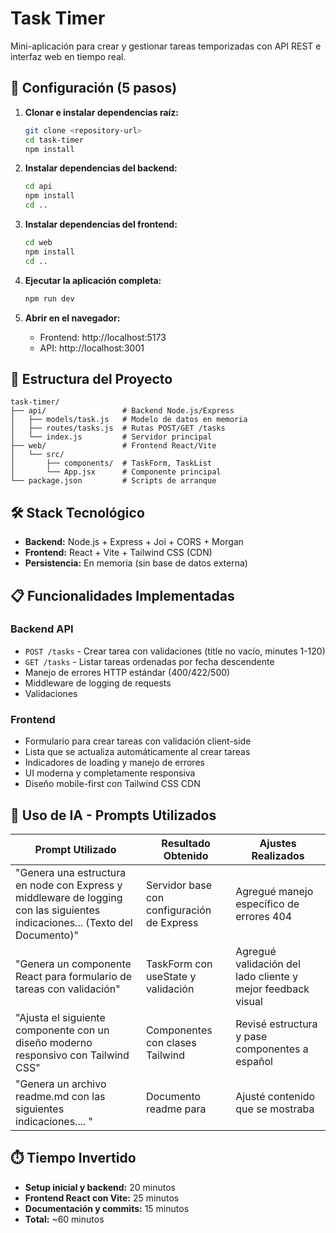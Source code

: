 # Task Timer

Mini-aplicación para crear y gestionar tareas temporizadas con API REST e interfaz web en tiempo real.

## 🚀 Configuración (5 pasos)

1. **Clonar e instalar dependencias raíz:**

   ```bash
   git clone <repository-url>
   cd task-timer
   npm install
   ```

2. **Instalar dependencias del backend:**

   ```bash
   cd api
   npm install
   cd ..
   ```

3. **Instalar dependencias del frontend:**

   ```bash
   cd web
   npm install
   cd ..
   ```

4. **Ejecutar la aplicación completa:**

   ```bash
   npm run dev
   ```

5. **Abrir en el navegador:**
   - Frontend: http://localhost:5173
   - API: http://localhost:3001

## 📁 Estructura del Proyecto

```
task-timer/
├── api/                 # Backend Node.js/Express
│   ├── models/task.js   # Modelo de datos en memoria
│   ├── routes/tasks.js  # Rutas POST/GET /tasks
│   └── index.js         # Servidor principal
├── web/                 # Frontend React/Vite
│   └── src/
│       ├── components/  # TaskForm, TaskList
│       └── App.jsx      # Componente principal
└── package.json         # Scripts de arranque
```

## 🛠️ Stack Tecnológico

- **Backend:** Node.js + Express + Joi + CORS + Morgan
- **Frontend:** React + Vite + Tailwind CSS (CDN)
- **Persistencia:** En memoria (sin base de datos externa)

## 📋 Funcionalidades Implementadas

### Backend API

- `POST /tasks` - Crear tarea con validaciones (title no vacío, minutes 1-120)
- `GET /tasks` - Listar tareas ordenadas por fecha descendente
- Manejo de errores HTTP estándar (400/422/500)
- Middleware de logging de requests
- Validaciones

### Frontend

- Formulario para crear tareas con validación client-side
- Lista que se actualiza automáticamente al crear tareas
- Indicadores de loading y manejo de errores
- UI moderna y completamente responsiva
- Diseño mobile-first con Tailwind CSS CDN

## 🤖 Uso de IA - Prompts Utilizados

| Prompt Utilizado                                                                                                             | Resultado Obtenido                         | Ajustes Realizados                                          |
| ---------------------------------------------------------------------------------------------------------------------------- | ------------------------------------------ | ----------------------------------------------------------- |
| "Genera una estructura en node con Express y middleware de logging con las siguientes indicaciones... (Texto del Documento)" | Servidor base con configuración de Express | Agregué manejo específico de errores 404                    |
| "Genera un componente React para formulario de tareas con validación"                                                        | TaskForm con useState y validación         | Agregué validación del lado cliente y mejor feedback visual |
| "Ajusta el siguiente componente con un diseño moderno responsivo con Tailwind CSS"                                           | Componentes con clases Tailwind            | Revisé estructura y pase componentes a español              |
| "Genera un archivo readme.md con las siguientes indicaciones.... "                                                           | Documento readme para                      | Ajusté contenido que se mostraba                            |

## ⏱️ Tiempo Invertido

- **Setup inicial y backend:** 20 minutos
- **Frontend React con Vite:** 25 minutos
- **Documentación y commits:** 15 minutos
- **Total:** ~60 minutos
